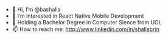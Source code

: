 - 👋 Hi, I’m @bashalla
- 👀 I’m interested in React Native Mobile Development
- 🌱 Holding a Bachelor Degree in Computer Sience from UOL
- 📫 How to reach me: http://www.linkedin.com/in/shallabrin
